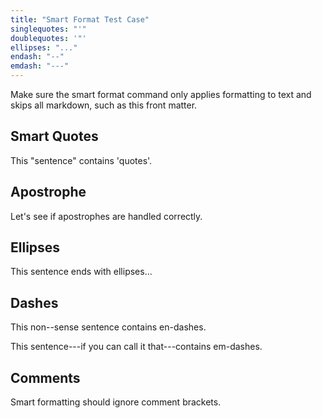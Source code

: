 ```yaml
---
title: "Smart Format Test Case"
singlequotes: "'"
doublequotes: '"'
ellipses: "..."
endash: "--"
emdash: "---"
---
```


Make sure the smart format command only applies formatting to text and skips all
markdown, such as this front matter.

## Smart Quotes

This "sentence" contains 'quotes'.

## Apostrophe

Let's see if apostrophes are handled correctly.

## Ellipses

This sentence ends with ellipses...

## Dashes

This non--sense sentence contains en-dashes.

This sentence---if you can call it that---contains em-dashes.

## Comments

Smart formatting should ignore comment brackets.

<!-- "Like this," he said... But---at least I think---so will the linter. -->
